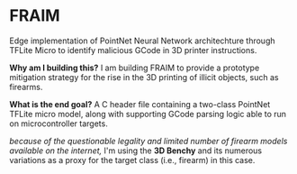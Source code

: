 # FRAIM
Edge implementation of PointNet Neural Network architechture through TFLite Micro to identify malicious GCode in 3D printer instructions.

**Why am I building this?**
I am building FRAIM to provide a prototype mitigation strategy for the rise in the 3D printing of illicit objects, such as firearms.

**What is the end goal?**
A C header file containing a two-class PointNet TFLite micro model, along with supporting GCode parsing logic able to run on microcontroller targets.

*because of the questionable legality and limited number of firearm models available on the internet,* I'm using the **3D Benchy** and its numerous variations as a proxy for the target class (i.e., firearm) in this case.
